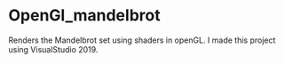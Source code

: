 # OpenGl_mandelbrot

Renders the Mandelbrot set using shaders in openGL. I made this project using VisualStudio 2019. 
